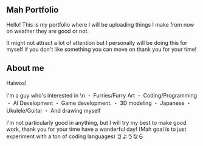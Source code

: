 ## Mah Portfolio ##

Hello! This is my portfolio where I will be uploading things I make from now on weather they are good or not.

It might not attract a lot of attention but I personally will be doing this for myself if you don't like something you can move on thank you for your time!

## About me ##

Haiwos!

I'm a guy who's interested in \n
・ Furries/Furry Art
・ Coding/Programming
・ AI Development
・ Game development.
・ 3D modeling
・ Japanese
・ Ukulele/Guitar
・ And drawing myself

I'm not particularly good in anything, but I will try my best to make good work, thank you for your time have a wonderful day!
(Mah goal is to just experiment with a ton of coding languages)
さようなら
                                
